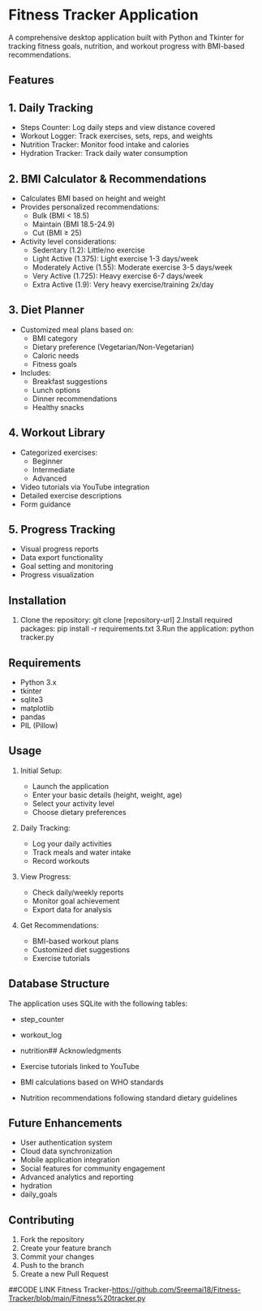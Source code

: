 # Fitness Tracker Application
A comprehensive desktop application built with Python and Tkinter for tracking fitness goals, nutrition, and workout progress with BMI-based recommendations.
## Features
## 1. Daily Tracking
- Steps Counter: Log daily steps and view distance covered
- Workout Logger: Track exercises, sets, reps, and weights
- Nutrition Tracker: Monitor food intake and calories
- Hydration Tracker: Track daily water consumption
## 2. BMI Calculator & Recommendations
- Calculates BMI based on height and weight
- Provides personalized recommendations:
  - Bulk (BMI < 18.5)
  - Maintain (BMI 18.5-24.9)
  - Cut (BMI ≥ 25)
- Activity level considerations:
  - Sedentary (1.2): Little/no exercise
  - Light Active (1.375): Light exercise 1-3 days/week
  - Moderately Active (1.55): Moderate exercise 3-5 days/week
  - Very Active (1.725): Heavy exercise 6-7 days/week
  - Extra Active (1.9): Very heavy exercise/training 2x/day
## 3. Diet Planner
- Customized meal plans based on:
  - BMI category
  - Dietary preference (Vegetarian/Non-Vegetarian)
  - Caloric needs
  - Fitness goals
- Includes:
  - Breakfast suggestions
  - Lunch options
  - Dinner recommendations
  - Healthy snacks
## 4. Workout Library
- Categorized exercises:
  - Beginner
  - Intermediate
  - Advanced
- Video tutorials via YouTube integration
- Detailed exercise descriptions
- Form guidance
## 5. Progress Tracking
- Visual progress reports
- Data export functionality
- Goal setting and monitoring
- Progress visualization
## Installation
1. Clone the repository:
git clone [repository-url]
2.Install required packages:
pip install -r requirements.txt
3.Run the application:
python tracker.py
## Requirements
- Python 3.x
- tkinter
- sqlite3
- matplotlib
- pandas
- PIL (Pillow)

## Usage

1. Initial Setup:
   - Launch the application
   - Enter your basic details (height, weight, age)
   - Select your activity level
   - Choose dietary preferences

2. Daily Tracking:
   - Log your daily activities
   - Track meals and water intake
   - Record workouts

3. View Progress:
   - Check daily/weekly reports
   - Monitor goal achievement
   - Export data for analysis

4. Get Recommendations:
   - BMI-based workout plans
   - Customized diet suggestions
   - Exercise tutorials
## Database Structure
The application uses SQLite with the following tables:
- step_counter
- workout_log
- nutrition## Acknowledgments

- Exercise tutorials linked to YouTube
- BMI calculations based on WHO standards
- Nutrition recommendations following standard dietary guidelines
## Future Enhancements
- User authentication system
- Cloud data synchronization
- Mobile application integration
- Social features for community engagement
- Advanced analytics and reporting
- hydration
- daily_goals
## Contributing
1. Fork the repository
2. Create your feature branch
3. Commit your changes
4. Push to the branch
5. Create a new Pull Request
   
##CODE LINK
   Fitness Tracker-https://github.com/Sreemai18/Fitness-Tracker/blob/main/Fitness%20tracker.py
